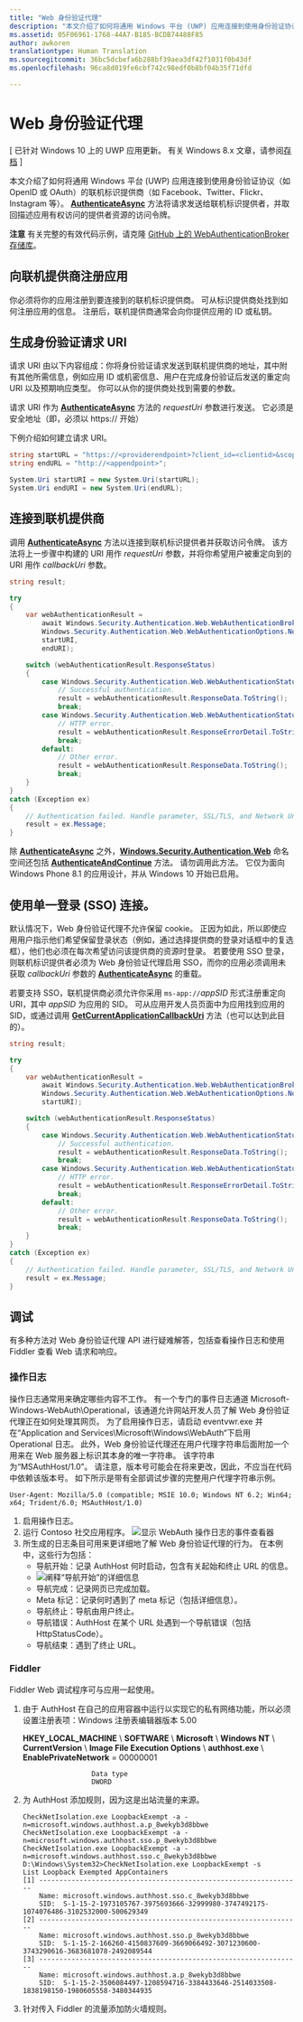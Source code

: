 ```yaml
---
title: "Web 身份验证代理"
description: "本文介绍了如何将通用 Windows 平台 (UWP) 应用连接到使用身份验证协议（如 OpenID 或 OAuth）的联机标识提供商（如 Facebook、Twitter、Flickr、Instagram 等）。"
ms.assetid: 05F06961-1768-44A7-B185-BCDB74488F85
author: awkoren
translationtype: Human Translation
ms.sourcegitcommit: 36bc5dcbefa6b288bf39aea3df42f1031f0b43df
ms.openlocfilehash: 96ca8d019fe6cbf742c98edf0b8bf04b35f71dfd

---
```


# Web 身份验证代理


\[ 已针对 Windows 10 上的 UWP 应用更新。 有关 Windows 8.x 文章，请参阅[存档](http://go.microsoft.com/fwlink/p/?linkid=619132) \]


本文介绍了如何将通用 Windows 平台 (UWP) 应用连接到使用身份验证协议（如 OpenID 或 OAuth）的联机标识提供商（如 Facebook、Twitter、Flickr、Instagram 等）。 [**AuthenticateAsync**](https://msdn.microsoft.com/library/windows/apps/br212066) 方法将请求发送给联机标识提供者，并取回描述应用有权访问的提供者资源的访问令牌。

**注意** 有关完整的有效代码示例，请克隆 [GitHub 上的 WebAuthenticationBroker 存储库](http://go.microsoft.com/fwlink/p/?LinkId=620622)。

 

## 向联机提供商注册应用


你必须将你的应用注册到要连接到的联机标识提供商。 可从标识提供商处找到如何注册应用的信息。 注册后，联机提供商通常会向你提供应用的 ID 或私钥。

## 生成身份验证请求 URI


请求 URI 由以下内容组成：你将身份验证请求发送到联机提供商的地址，其中附有其他所需信息，例如应用 ID 或机密信息、用户在完成身份验证后发送的重定向 URI 以及预期响应类型。 你可以从你的提供商处找到需要的参数。

请求 URI 作为 [**AuthenticateAsync**](https://msdn.microsoft.com/library/windows/apps/br212066) 方法的 *requestUri* 参数进行发送。 它必须是安全地址（即，必须以 https:// 开始）

下例介绍如何建立请求 URI。

```cs
string startURL = "https://<providerendpoint>?client_id=<clientid>&scope=<scopes>&response_type=token";
string endURL = "http://<appendpoint>";

System.Uri startURI = new System.Uri(startURL);
System.Uri endURI = new System.Uri(endURL);
```

## 连接到联机提供商


调用 [**AuthenticateAsync**](https://msdn.microsoft.com/library/windows/apps/br212066) 方法以连接到联机标识提供者并获取访问令牌。 该方法将上一步骤中构建的 URI 用作 *requestUri* 参数，并将你希望用户被重定向到的 URI 用作 *callbackUri* 参数。

```cs
string result;

try
{
    var webAuthenticationResult = 
        await Windows.Security.Authentication.Web.WebAuthenticationBroker.AuthenticateAsync( 
        Windows.Security.Authentication.Web.WebAuthenticationOptions.None, 
        startURI, 
        endURI);

    switch (webAuthenticationResult.ResponseStatus)
    {
        case Windows.Security.Authentication.Web.WebAuthenticationStatus.Success:
            // Successful authentication. 
            result = webAuthenticationResult.ResponseData.ToString(); 
            break;
        case Windows.Security.Authentication.Web.WebAuthenticationStatus.ErrorHttp:
            // HTTP error. 
            result = webAuthenticationResult.ResponseErrorDetail.ToString(); 
            break;
        default:
            // Other error.
            result = webAuthenticationResult.ResponseData.ToString(); 
            break;
    } 
}
catch (Exception ex)
{
    // Authentication failed. Handle parameter, SSL/TLS, and Network Unavailable errors here. 
    result = ex.Message;
}
```

除 [**AuthenticateAsync**](https://msdn.microsoft.com/library/windows/apps/br212066) 之外，[**Windows.Security.Authentication.Web**](https://msdn.microsoft.com/library/windows/apps/br227044) 命名空间还包括 [**AuthenticateAndContinue**](https://msdn.microsoft.com/library/windows/apps/dn632425) 方法。 请勿调用此方法。 它仅为面向 Windows Phone 8.1 的应用设计，并从 Windows 10 开始已启用。

## 使用单一登录 (SSO) 连接。


默认情况下，Web 身份验证代理不允许保留 cookie。 正因为如此，所以即使应用用户指示他们希望保留登录状态（例如，通过选择提供商的登录对话框中的复选框），他们也必须在每次希望访问该提供商的资源时登录。 若要使用 SSO 登录，则联机标识提供者必须为 Web 身份验证代理启用 SSO，而你的应用必须调用未获取 *callbackUri* 参数的 [**AuthenticateAsync**](https://msdn.microsoft.com/library/windows/apps/br212068) 的重载。

若要支持 SSO，联机提供商必须允许你采用 `ms-app://`*appSID* 形式注册重定向 URI，其中 *appSID* 为应用的 SID。 可从应用开发人员页面中为应用找到应用的 SID，或通过调用 [**GetCurrentApplicationCallbackUri**](https://msdn.microsoft.com/library/windows/apps/br212069) 方法（也可以达到此目的）。

```cs
string result;

try
{
    var webAuthenticationResult = 
        await Windows.Security.Authentication.Web.WebAuthenticationBroker.AuthenticateAsync( 
        Windows.Security.Authentication.Web.WebAuthenticationOptions.None, 
        startURI);

    switch (webAuthenticationResult.ResponseStatus)
    {
        case Windows.Security.Authentication.Web.WebAuthenticationStatus.Success:
            // Successful authentication. 
            result = webAuthenticationResult.ResponseData.ToString(); 
            break;
        case Windows.Security.Authentication.Web.WebAuthenticationStatus.ErrorHttp:
            // HTTP error. 
            result = webAuthenticationResult.ResponseErrorDetail.ToString(); 
            break;
        default:
            // Other error.
            result = webAuthenticationResult.ResponseData.ToString(); 
            break;
    } 
}
catch (Exception ex)
{
    // Authentication failed. Handle parameter, SSL/TLS, and Network Unavailable errors here. 
    result = ex.Message;
}
```

## 调试


有多种方法对 Web 身份验证代理 API 进行疑难解答，包括查看操作日志和使用 Fiddler 查看 Web 请求和响应。

### 操作日志

操作日志通常用来确定哪些内容不工作。 有一个专门的事件日志通道 Microsoft-Windows-WebAuth\\Operational，该通道允许网站开发人员了解 Web 身份验证代理正在如何处理其网页。 为了启用操作日志，请启动 eventvwr.exe 并在“Application and Services\\Microsoft\\Windows\\WebAuth“下启用 Operational 日志。 此外，Web 身份验证代理还在用户代理字符串后面附加一个用来在 Web 服务器上标识其本身的唯一字符串。 该字符串为“MSAuthHost/1.0”。 请注意，版本号可能会在将来更改，因此，不应当在代码中依赖该版本号。 如下所示是带有全部调试步骤的完整用户代理字符串示例。

`User-Agent: Mozilla/5.0 (compatible; MSIE 10.0; Windows NT 6.2; Win64; x64; Trident/6.0; MSAuthHost/1.0)`

1.  启用操作日志。
2.  运行 Contoso 社交应用程序。 ![显示 WebAuth 操作日志的事件查看器](images/wab-event-viewer-1.png)
3.  所生成的日志条目可用来更详细地了解 Web 身份验证代理的行为。 在本例中，这些行为包括：
    -   导航开始：记录 AuthHost 何时启动，包含有关起始和终止 URL 的信息。
    -   ![阐释“导航开始”的详细信息](images/wab-event-viewer-2.png)
    -   导航完成：记录网页已完成加载。
    -   Meta 标记：记录何时遇到了 meta 标记（包括详细信息）。
    -   导航终止：导航由用户终止。
    -   导航错误：AuthHost 在某个 URL 处遇到一个导航错误（包括 HttpStatusCode）。
    -   导航结束：遇到了终止 URL。

### Fiddler

Fiddler Web 调试程序可与应用一起使用。

1.  由于 AuthHost 在自己的应用容器中运行以实现它的私有网络功能，所以必须设置注册表项：Windows 注册表编辑器版本 5.00

    **HKEY\_LOCAL\_MACHINE** \\ **SOFTWARE** \\ **Microsoft** \\ **Windows NT** \\ **CurrentVersion** \\ **Image File Execution Options** \\ **authhost.exe** \\ **EnablePrivateNetwork** = 00000001

                         Data type  
                         DWORD

2.  为 AuthHost 添加规则，因为这是出站流量的来源。
    ```syntax
    CheckNetIsolation.exe LoopbackExempt -a -n=microsoft.windows.authhost.a.p_8wekyb3d8bbwe
    CheckNetIsolation.exe LoopbackExempt -a -n=microsoft.windows.authhost.sso.p_8wekyb3d8bbwe
    CheckNetIsolation.exe LoopbackExempt -a -n=microsoft.windows.authhost.sso.c_8wekyb3d8bbwe
    D:\Windows\System32>CheckNetIsolation.exe LoopbackExempt -s
    List Loopback Exempted AppContainers
    [1] -----------------------------------------------------------------
        Name: microsoft.windows.authhost.sso.c_8wekyb3d8bbwe
        SID:  S-1-15-2-1973105767-3975693666-32999980-3747492175-1074076486-3102532000-500629349
    [2] -----------------------------------------------------------------
        Name: microsoft.windows.authhost.sso.p_8wekyb3d8bbwe
        SID:  S-1-15-2-166260-4150837609-3669066492-3071230600-3743290616-3683681078-2492089544
    [3] -----------------------------------------------------------------
        Name: microsoft.windows.authhost.a.p_8wekyb3d8bbwe
        SID:  S-1-15-2-3506084497-1208594716-3384433646-2514033508-1838198150-1980605558-3480344935
    ```

3.  针对传入 Fiddler 的流量添加防火墙规则。


<!--HONumber=Jun16_HO4-->


